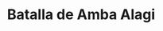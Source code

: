 ﻿---
title: "Batalla de Amba Alagi"
permalink: periodes_1010.html
layout: periode
dataInici: 1895-12-07
sidebar: periodes
pares:
  - id: 1008
    title: "Primera Guerra Ítalo-Etíope"
    dataInici: "(1894-12-15)"
    dataFi: "(1896-10-23)"

fills:
jocsPrincipals:
jocsEscenaris:
jocsEpoca:
  - title: "Ascari"
    bggId: 121429
    escenari: "S4 Amba Alagi"
    dataInici: 
    dataFi: 

jocsEpocaEscenaris:
---
